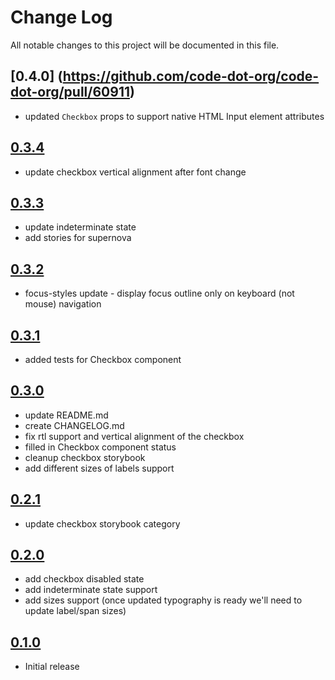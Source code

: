 # Change Log

All notable changes to this project will be documented in this file.

## [0.4.0] (https://github.com/code-dot-org/code-dot-org/pull/60911)

* updated `Checkbox` props to support native HTML Input element attributes

## [0.3.4](https://github.com/code-dot-org/code-dot-org/pull/56220)

* update checkbox vertical alignment after font change

## [0.3.3](https://github.com/code-dot-org/code-dot-org/pull/53962)

* update indeterminate state
* add stories for supernova

## [0.3.2](https://github.com/code-dot-org/code-dot-org/pull/)

* focus-styles update - display focus outline only on keyboard (not mouse) navigation

## [0.3.1](https://github.com/code-dot-org/code-dot-org/pull/53526)

* added tests for Checkbox component

## [0.3.0](https://github.com/code-dot-org/code-dot-org/pull/52753)

* update README.md
* create CHANGELOG.md
* fix rtl support and vertical alignment of the checkbox
* filled in Checkbox component status
* cleanup checkbox storybook
* add different sizes of labels support

## [0.2.1](https://github.com/code-dot-org/code-dot-org/pull/52338)

* update checkbox storybook category

## [0.2.0](https://github.com/code-dot-org/code-dot-org/pull/52270)

* add checkbox disabled state
* add indeterminate state support
* add sizes support (once updated typography is ready we'll need to update label/span sizes)

## [0.1.0](https://github.com/code-dot-org/code-dot-org/pull/52154)

* Initial release
